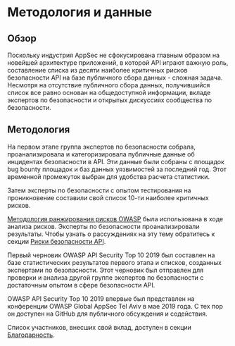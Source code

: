 Методология и данные
====================

## Обзор

Поскольку индустрия AppSec не сфокусирована главным образом на новейшей архитектуре приложений, в которой API играют важную роль, составление списка из десяти наиболее критичных рисков безопасности API на базе публичного сбора данных - сложная задача. Несмотря на отсутствие публичного сбора данных, получившийся список все равно основан на общедоступной информации, вкладе экспертов по безопасности и открытых дискуссиях сообщества по безопасности.

## Методология

На первом этапе группа экспертов по безопасности собрала, проанализировала и категоризировала публичные данные об инцидентах безопасности в API. Эти данные были собраны с площадок bug bounty площадок и баз данных уязвимостей за последний год. Этот временной промежуток выбран для удобства расчета статистики.

Затем эксперты по безопасности с опытом тестирования на проникновение составили свой список 10-ти наиболее критичных рисков.

[Методология ранжирования рисков OWASP][1] была использована в ходе анализа рисков. Эксперты по безопасности проанализировали результаты. Чтобы узнать о рассуждениях на эту тему обратитесь к секции [Риски безопасности API][2].

Первый черновик OWASP API Security Top 10 2019 был составлен на базе статистических результатов первого этапа и списков, созданных экспертами по безопасности. Этот черновик был отправлен для проверки и анализа другой группе экспертов по безопасности с достаточным опытом в сфере безопасности API.

OWASP API Security Top 10 2019 впервые был представлен на конференции OWASP Global AppSec Tel Aviv в мае 2019 года. С тех пор он доступен на GitHub для публичного обсуждения и содействия.

Список участников, внесших свой вклад, доступен в секции [Благодарность][3].

[1]: https://www.owasp.org/index.php/OWASP_Risk_Rating_Methodology
[2]: ./0x10-api-security-risks.md
[3]: ./0xd1-acknowledgments.md
